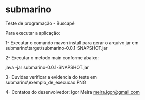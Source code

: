 # submarino
Teste de programação - Buscapé

Para executar a aplicação:

1- Executar o comando maven install para gerar o arquivo jar em submarino\target\submarino-0.0.1-SNAPSHOT.jar

2- Executar o metodo main conforme abaixo:

java -jar submarino-0.0.1-SNAPSHOT.jar

3- Duvidas verificar a evidencia do teste em submarino\exemplo_de_execucao.PNG

4- Contatos do desenvolvedor: 
Igor Meira
meira.igor@gmail.com
